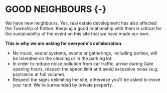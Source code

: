 # GOOD NEIGHBOURS {-} 

We have new neighbours. Yes, real estate development has also affected the Township of Potton. Keeping a good relationship with them is critical for the sustainability of the event on this site that we have made our own.

**This is why we are asking for everyone's collaboration.**

* No music, sound systems, events or gatherings, including parties, will be tolerated on the clearing or in the parking lot.
* In order to reduce noise pollution from car traffic, arrive during Gate opening hours, respect the speed limit and avoid excessive noise (e.g. psytrance at full volume).
* Respect the signs delimiting the site, otherwise you'll be asked to move your tent. We're surrounded by private property.
